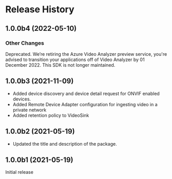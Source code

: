 # Release History

## 1.0.0b4 (2022-05-10)
### Other Changes
Deprecated. We’re retiring the Azure Video Analyzer preview service, you're advised to transition your applications off of Video Analyzer by 01 December 2022. This SDK is not longer maintained. 

## 1.0.0b3 (2021-11-09)

- Added device discovery and device detail request for ONVIF enabled devices.
- Added Remote Device Adapter configuration for ingesting video in a private network
- Added retention policy to VideoSink

## 1.0.0b2 (2021-05-19)

- Updated the title and description of the package.

## 1.0.0b1 (2021-05-19)

Initial release
